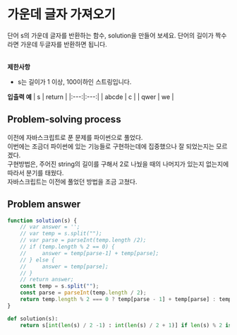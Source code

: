 # 가운데 글자 가져오기

단어 s의 가운데 글자를 반환하는 함수, solution을 만들어 보세요. 단어의 길이가 짝수라면 가운데 두글자를 반환하면 됩니다.<br/>
<br/>

**제한사항**

- s는 길이가 1 이상, 100이하인 스트링입니다.

**입출력 예**
| s | return |
|:---:|:---:|
| abcde | c |
| qwer | we |

## Problem-solving process

이전에 자바스크립트로 푼 문제를 파이썬으로 풀었다.<br/>
이번에는 조금더 파이썬에 있는 기능들로 구현하는데에 집중했으나 잘 되었는지는 모르겠다.<br/>
구현방법은, 주어진 string의 길이를 구해서 2로 나눴을 때의 나머지가 있는지 없는지에 따라서 분기를 태웠다.<br/>
자바스크립트는 이전에 풀었던 방법을 조금 고쳤다.

## Problem answer

```javascript
function solution(s) {
    // var answer = '';
    // var temp = s.split("");
    // var parse = parseInt(temp.length /2);
    // if (temp.length % 2 == 0) {
    //     answer = temp[parse-1] + temp[parse];
    // } else {
    //     answer = temp[parse];
    // }
    // return answer;
    const temp = s.split("");
    const parse = parseInt(temp.length / 2);
    return temp.length % 2 === 0 ? temp[parse - 1] + temp[parse] : temp[parse];
}
```

```python
def solution(s):
    return s[int(len(s) / 2 -1) : int(len(s) / 2 + 1)] if len(s) % 2 is 0 else s[int(len(s) / 2 ) : int(len(s) / 2 + 1)]
```
